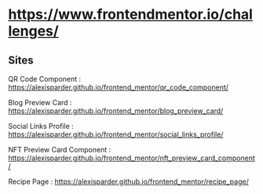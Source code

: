 # https://www.frontendmentor.io/challenges/

## Sites
QR Code Component : 
https://alexisparder.github.io/frontend_mentor/qr_code_component/

Blog Preview Card :
https://alexisparder.github.io/frontend_mentor/blog_preview_card/

Social Links Profile : 
https://alexisparder.github.io/frontend_mentor/social_links_profile/

NFT Preview Card Component :
https://alexisparder.github.io/frontend_mentor/nft_preview_card_component/

Recipe Page :
https://alexisparder.github.io/frontend_mentor/recipe_page/